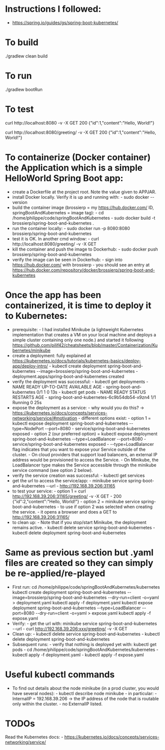 # Instructions I followed:
- https://spring.io/guides/gs/spring-boot-kubernetes/


# To build
./gradlew clean build


# To run
./gradlew bootRun


# To test
curl http://localhost:8080 -v -X GET
200 {"id":1,"content":"Hello, World!"}

curl http://localhost:8080/greeting/ -v -X GET
200 {"id":1,"content":"Hello, World!"}


# To containerize (Docker container) the Application which is a simple HelloWorld Spring Boot app:
- create a Dockerfile at the project root. Note the value given to APPJAR.
- install Docker locally. Verify it is up and running with: 
        - sudo docker --version
- build the container image (brossierp = my https://hub.docker.com/ ID, springBootAndKubernetes = image tag):
        - cd /home/philippe/code/springBootAndKubernetes
        - sudo docker build -t brossierp/spring-boot-and-kubernetes .
- run the container locally:
        - sudo docker run -p 8080:8080 brossierp/spring-boot-and-kubernetes     
- test it is OK. In another cmd window:
        - curl http://localhost:8080/greeting/ -v -X GET
- kill the container and push the image to Dockerhub:
        - sudo docker push brossierp/spring-boot-and-kubernetes
- verify the image can be seen in Dockerhub:
        - sign into https://hub.docker.com/ with brossierp
        - you should see an entry at https://hub.docker.com/repository/docker/brossierp/spring-boot-and-kubernetes
        
        
# Once the app has been containerized, it is time to deploy it to Kubernetes:
- prerequisite:
        - I had installed Minikube (a lightweight Kubernetes implementation that creates a VM on your local machine and 
        deploys a simple cluster containing only one node.) and started it following https://github.com/pilif42/cheatsheets/blob/master/Containerization/Kubernetes/minikube
- create a deployment: fully explained at https://kubernetes.io/docs/tutorials/kubernetes-basics/deploy-app/deploy-intro/
        - kubectl create deployment spring-boot-and-kubernetes --image=brossierp/spring-boot-and-kubernetes
                - deployment.apps/spring-boot-and-kubernetes created
- verify the deployment was successful:
        - kubectl get deployments
                - NAME                         READY   UP-TO-DATE   AVAILABLE   AGE
                - spring-boot-and-kubernetes   0/1     1            0           13s
        - kubectl get pods
                - NAME                                          READY   STATUS    RESTARTS   AGE
                - spring-boot-and-kubernetes-6c9b54db54-x9zn4   1/1     Running   0          25s
- expose the deployment as a service:
        - why would you do this? -> https://kubernetes.io/docs/concepts/services-networking/service/#motivation
        - different options exist:
                - option 1 = kubectl expose deployment spring-boot-and-kubernetes --type=NodePort --port=8080
                        - service/spring-boot-and-kubernetes exposed
                - option 2 (our preferred option) = kubectl expose deployment spring-boot-and-kubernetes --type=LoadBalancer --port=8080
                        - service/spring-boot-and-kubernetes exposed
                        - --type=LoadBalancer flag indicates that you want to expose your Service outside of the cluster.
                                - On cloud providers that support load balancers, an external IP address would be provisioned to access the Service. 
                                - On Minikube, the LoadBalancer type makes the Service accessible through the minikube service command (see option 2 below).
- verify the service creation was successful:
        - kubectl get services
- get the url to access the service/app:
        - minikube service spring-boot-and-kubernetes --url
                - http://192.168.39.206:31165
- to test your service:
        - option 1 = curl http://192.168.39.206:31165/greeting/ -v -X GET
                - 200 {"id":2,"content":"Hello, World!"}
        - option 2 = minikube service spring-boot-and-kubernetes
                - to use if option 2 was selected when creating the service.
                - it opens a browser and does a GET to http://192.168.39.206:31165/
- to clean up:
        - Note that if you stop/start Minikube, the deployment remains active.
        - kubectl delete service spring-boot-and-kubernetes 
        - kubectl delete deployment spring-boot-and-kubernetes
        
        
# Same as previous section but .yaml files are created so they can simply be re-applied/re-played
- First run:
        cd /home/philippe/code/springBootAndKubernetes/kubernetes
        kubectl create deployment spring-boot-and-kubernetes --image=brossierp/spring-boot-and-kubernetes --dry-run=client -o=yaml > deployment.yaml
        kubectl apply -f deployment.yaml
        kubectl expose deployment spring-boot-and-kubernetes --type=LoadBalancer --port=8080 --dry-run=client -o=yaml > expose.yaml
        kubectl apply -f expose.yaml
- Verify:
        - get the url with: minikube service spring-boot-and-kubernetes --url
        - curl http://192.168.39.206:xxx/greeting/ -v -X GET
- Clean up:
        - kubectl delete service spring-boot-and-kubernetes 
        - kubectl delete deployment spring-boot-and-kubernetes
- Subsequent runs:
        - verify that nothing is deployed yet with: kubectl get pods
        - cd /home/philippe/code/springBootAndKubernetes/kubernetes
        - kubectl apply -f deployment.yaml
        - kubectl apply -f expose.yaml
        
        
# Useful kubectl commands
- To find out details about the node minikube (in a prod cluster, you would have several nodes):
        - kubectl describe node minikube
                - in particular: 
                        - InternalIP = 192.168.39.206 -> the IP address of the node that is routable only within the cluster.
                        - no ExternalIP listed.
        
        
# TODOs
Read the Kubernetes docs:
        - https://kubernetes.io/docs/concepts/services-networking/service/
